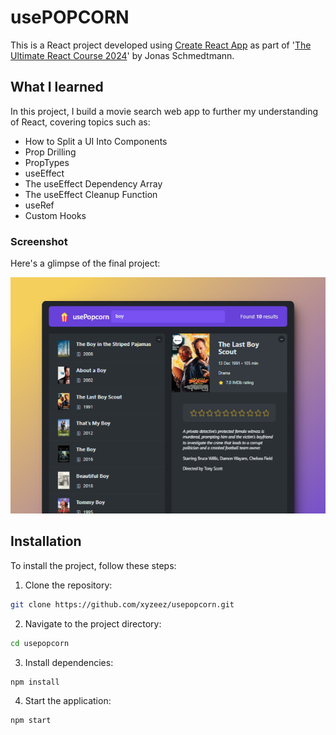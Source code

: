 # usePOPCORN

This is a React project developed using [Create React App](https://github.com/facebook/create-react-app) as part of '[The Ultimate React Course 2024](https://www.udemy.com/course/the-ultimate-react-course/)' by Jonas Schmedtmann.

## What I learned

In this project, I build a movie search web app to further my understanding of React, covering topics such as:

- How to Split a UI Into Components
- Prop Drilling
- PropTypes
- useEffect
- The useEffect Dependency Array
- The useEffect Cleanup Function
- useRef
- Custom Hooks

### Screenshot

Here's a glimpse of the final project:

![](./public/screenshot.png)

## Installation

To install the project, follow these steps:

1. Clone the repository:

```bash
git clone https://github.com/xyzeez/usepopcorn.git
```

2. Navigate to the project directory:

```bash
cd usepopcorn
```

3. Install dependencies:

```bash
npm install
```

4. Start the application:

```bash
npm start
```

